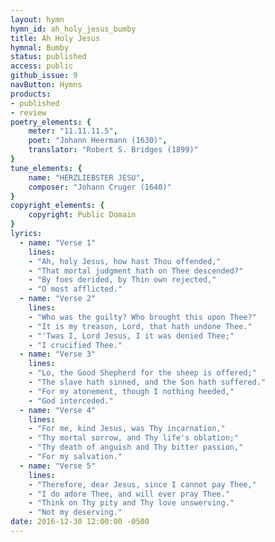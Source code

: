 ```yaml
---
layout: hymn
hymn_id: ah_holy_jesus_bumby
title: Ah Holy Jesus
hymnal: Bumby
status: published
access: public
github_issue: 9
navButton: Hymns
products:
- published
- review
poetry_elements: {
    meter: "11.11.11.5",
    poet: "Johann Heermann (1630)",
    translator: "Robert S. Bridges (1899)"
}
tune_elements: {
    name: "HERZLIEBSTER JESU",
    composer: "Johann Cruger (1640)"
}
copyright_elements: {
    copyright: Public Domain
}
lyrics:
  - name: "Verse 1"
    lines:
    - "Ah, holy Jesus, how hast Thou offended,"
    - "That mortal judgment hath on Thee descended?"
    - "By foes derided, by Thin own rejected,"
    - "O most afflicted."
  - name: "Verse 2"
    lines:
    - "Who was the guilty? Who brought this upon Thee?"
    - "It is my treason, Lord, that hath undone Thee."
    - "'Twas I, Lord Jesus, I it was denied Thee;"
    - "I crucified Thee."
  - name: "Verse 3"
    lines:
    - "Lo, the Good Shepherd for the sheep is offered;"
    - "The slave hath sinned, and the Son hath suffered."
    - "For my atonement, though I nothing heeded,"
    - "God interceded."
  - name: "Verse 4"
    lines:
    - "For me, kind Jesus, was Thy incarnation,"
    - "Thy mortal sorrow, and Thy life's oblation;"
    - "Thy death of anguish and Thy bitter passion,"
    - "For my salvation."
  - name: "Verse 5"
    lines:
    - "Therefore, dear Jesus, since I cannot pay Thee,"
    - "I do adore Thee, and will ever pray Thee."
    - "Think on Thy pity and Thy love unswerving."
    - "Not my deserving."
date: 2016-12-30 12:00:00 -0500
---
```

